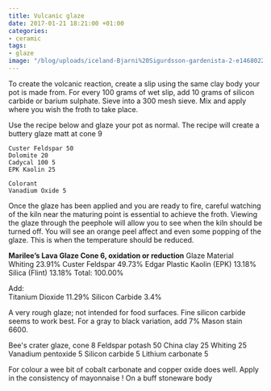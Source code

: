 ```yaml
---
title: Vulcanic glaze
date: 2017-01-21 18:21:00 +01:00
categories:
- ceramic
tags:
- glaze
image: "/blog/uploads/iceland-Bjarni%20Sigurdsson-gardenista-2-e1468022270609.jpg"
---
```


To create the volcanic reaction, create a slip using the same clay body your pot is made from. For every 100 grams of wet slip, add 10 grams of silicon carbide or barium sulphate. Sieve into a 300 mesh sieve. Mix and apply where you wish the froth to take place.

Use the recipe below and glaze your pot as normal. The recipe will create a buttery glaze matt at cone 9

    Custer Feldspar 50
    Dolomite 20
    Cadycal 100 5
    EPK Kaolin 25

    Colorant
    Vanadium Oxide 5

Once the glaze has been applied and you are ready to fire, careful watching of the kiln near the maturing point is essential to achieve the froth. Viewing the glaze through the peephole will allow you to see when the kiln should be turned off. You will see an orange peel affect and even some popping of the glaze. This is when the temperature should be reduced.

**Marilee’s Lava Glaze Cone 6, oxidation or reduction**
Glaze Material	
   Whiting	                 23.91%
   Custer Feldspar	         49.73%
   Edgar Plastic Kaolin (EPK)	 13.18%
   Silica (Flint)	         13.18%
   Total:	                 100.00%

Add:	
   Titanium Dioxide	         11.29%
   Silicon Carbide	          3.4%

A very rough glaze; not intended for food surfaces. Fine silicon carbide seems to work best. For a gray to black variation, add 7% Mason stain 6600.

Bee's crater glaze, cone 8 
   Feldspar potash       50
   China clay            25
   Whiting               25
   Vanadium pentoxide    5
   Silicon carbide       5
   Lithium carbonate     5
 
For colour a wee bit of cobalt carbonate and copper oxide does well.
Apply in the consistency of mayonnaise !
On a buff stoneware body